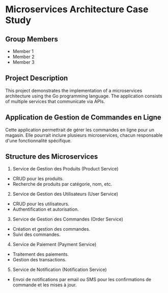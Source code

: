 # Microservices Architecture Case Study

## Group Members

- Member 1
- Member 2
- Member 3

## Project Description

This project demonstrates the implementation of a microservices architecture using the Go programming language. The application consists of multiple services that communicate via APIs.

## Application de Gestion de Commandes en Ligne

Cette application permettrait de gérer les commandes en ligne pour un magasin. Elle pourrait inclure plusieurs microservices, chacun responsable d'une fonctionnalité spécifique.

## Structure des Microservices

1. Service de Gestion des Produits (Product Service)

- CRUD pour les produits.
- Recherche de produits par catégorie, nom, etc.

2. Service de Gestion des Utilisateurs (User Service)

- CRUD pour les utilisateurs.
- Authentification et autorisation.

3. Service de Gestion des Commandes (Order Service)

- Création et gestion des commandes.
- Suivi des commandes.

4. Service de Paiement (Payment Service)

- Traitement des paiements.
- Gestion des transactions.

5. Service de Notification (Notification Service)

- Envoi de notifications par email ou SMS pour les confirmations de commande et les mises à jour.